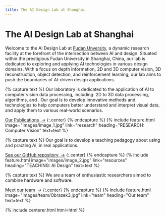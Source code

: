 ```yaml
---
title: The AI Design Lab at Shanghai
---
```



# The AI Design Lab at Shanghai

Welcome to the AI Design Lab at [Fudan Unversity](https://sme.fudan.edu.cn/), a dynamic research facility at the forefront of the intersection between AI and design. Situated within the prestigious Fudan University in Shanghai, China, our lab is dedicated to exploring and applying AI technologies in various design domains. With a focus on depth information, 2D and 3D computer vision, 3D reconstruction, object detection, and reinforcement learning, our lab aims to push the boundaries of AI-driven design applications.

<!-- section break -->

{% capture text %}
Our laboratory is dedicated to the application of AI to computer vision data processing, including: 2D to 3D data processing,  algorithms, and  . Our goal is to develop innovative methods and technologies to help computers better understand and interpret visual data, and apply them to various real-world scenarios.

[Our Publications &nbsp;→](research)
{:.center}
{% endcapture %}
{%
  include feature.html
  image="images/image_1.jpg"
  link="research"
  heading="RESEARCH: Computer Vision"
  text=text
%}

{% capture text %}
Our goal is to develop a teaching pedagogy about using and practing AI, in real applications.  

[See our GitHub repository &nbsp;→](https://github.com/PatrickAIlab/)
{:.center}
{% endcapture %}
{%
  include feature.html
  image="images/image_2.jpg"
  link="resources"
  heading="TEACHING: AI Design"
  text=text
%}

{% capture text %}
We are a team of enthusiastic researchers aimed to combine hardware and software.

[Meet our team &nbsp;→](team)
{:.center}
{% endcapture %}
{%
  include feature.html
  image="images/team/Obrazek3.jpg"
  link="team"
  heading="Our team"
  text=text
%}



{% include centerer.html html=html %}
